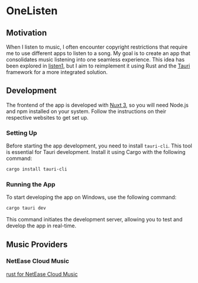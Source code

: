 # OneListen

## Motivation

When I listen to music, I often encounter copyright restrictions that require me to use different apps to listen to a song. My goal is to create an app that consolidates music listening into one seamless experience. This idea has been explored in [listen1](https://github.com/listen1), but I aim to reimplement it using Rust and the [Tauri](https://tauri.app/) framework for a more integrated solution.

## Development

The frontend of the app is developed with [Nuxt 3](https://nuxt.com/), so you will need Node.js and npm installed on your system. Follow the instructions on their respective websites to get set up.

### Setting Up

Before starting the app development, you need to install `tauri-cli`. This tool is essential for Tauri development. Install it using Cargo with the following command:

```bash
cargo install tauri-cli
```
### Running the App

To start developing the app on Windows, use the following command:
```bash
cargo tauri dev
```
This command initiates the development server, allowing you to test and develop the app in real-time.


## Music Providers

### NetEase Cloud Music

[rust for NetEase Cloud Music](https://github.com/tthzwq/NeteaseCloudMusic)
